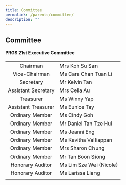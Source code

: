 ```yaml
---
title: Committee
permalink: /parents/committee/
description: ""
---
```

## Committee

#### PRGS 21st Executive Committee

|   |   |
|:-:|---|
| Chairman  | Mrs Koh Su San  |
| Vice-Chairman  | Ms Cara Chan Tuan Li  |
|  Secretary | Mr Kelvin Tan  |
| Assistant Secretary  | Mrs Celia Au |
| Treasurer  | Ms Winny Yap  |
| Assistant Treasurer  | Ms Eunice Tay  |
| Ordinary Member  | Ms Cindy Goh  |
| Ordinary Member  | Mr Daniel Tan Tze Hui  |
| Ordinary Member  | Ms Jeanni Eng  |
| Ordinary Member  | Ms Kavitha Valliappan  |
| Ordinary Member  | Mrs Sharon Chung |
| Ordinary Member  | Mr Tan Boon Siong  |
| Honorary Auditor  | Ms Lim Sze Wei (Nicole)  |
| Honorary Auditor  | Ms Larissa Liang  |
|   |   |